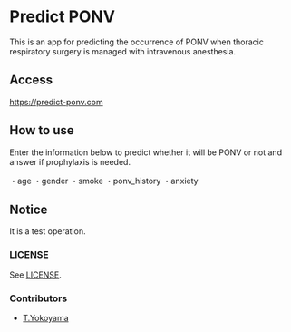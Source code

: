 # Predict PONV

This is an app for predicting the occurrence of PONV when thoracic respiratory surgery is managed with intravenous anesthesia.

## Access

https://predict-ponv.com

## How to use

Enter the information below to predict whether it will be PONV or not and answer if prophylaxis is needed.

・age
・gender
・smoke
・ponv_history
・anxiety

## Notice

It is a test operation.

### LICENSE

See [LICENSE](LICENSE).

### Contributors

- [T.Yokoyama](https://github.com/yktt-nuane)
